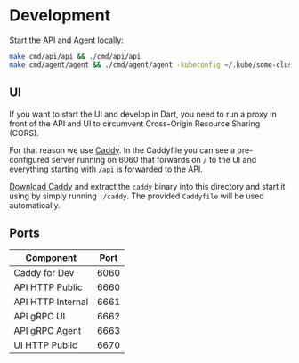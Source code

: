 # Development

Start the API and Agent locally:
```bash
make cmd/api/api && ./cmd/api/api
make cmd/agent/agent && ./cmd/agent/agent -kubeconfig ~/.kube/some-cluster -name local
```

## UI

If you want to start the UI and develop in Dart, you need to run a proxy in front of the API and UI
to circumvent Cross-Origin Resource Sharing (CORS).

For that reason we use [Caddy](https://caddyserver.com/).
In the Caddyfile you can see a pre-configured server running on 6060 that forwards on `/` to the UI
and everything starting with `/api` is forwarded to the API.

[Download Caddy](https://caddyserver.com/download) and extract the `caddy` binary
into this directory and start it using by simply running `./caddy`.
The provided `Caddyfile` will be used automatically.


## Ports

| Component         | Port  |
|-------------------|-------|
| Caddy for Dev     | 6060  |
| API HTTP Public   | 6660  |
| API HTTP Internal | 6661  |
| API gRPC UI       | 6662  |
| API gRPC Agent    | 6663  |
| UI HTTP Public    | 6670  |
